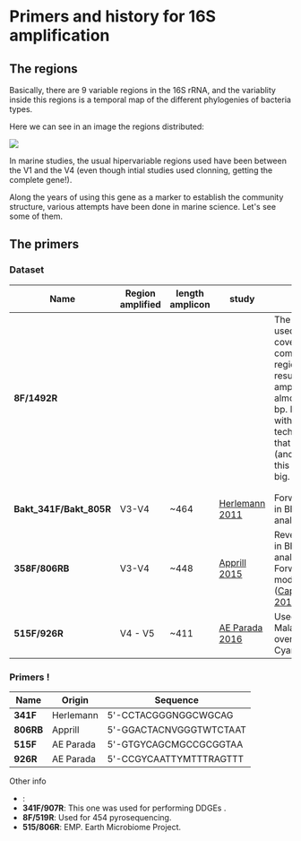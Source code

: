 # Primers and history for 16S amplification

## The regions 

Basically, there are 9 variable regions in the 16S rRNA, and the variablity inside this regions is a temporal map of the different phylogenies of bacteria types. 

Here we can see in an image the regions distributed:

![](https://image.slidesharecdn.com/ampseq-lecture-2013-131113011207-phpapp02/95/amplicon-sequencing-introduction-9-638.jpg?cb=1395905479)

In marine studies, the usual hipervariable regions used have been between the V1 and the V4 (even though intial studies used clonning, getting the complete gene!). 

Along the years of using this gene as a marker to establish the community structure, various attempts have been done in marine science. Let's see some of them. 

## The primers 

### Dataset 
| Name | Region amplified | length amplicon | study | Obvs. |
|-----|-------------------|----------------|--------|-------|
|**8F/1492R**||||The initial one, used by covering the complete region, and resulting in an amplicon of almost 1485 bp. Right now, with the technologies that we use (and Illumina) this is far too big. |
||||||
||||||
|**Bakt_341F/Bakt_805R**|V3-V4|~464|[Herlemann 2011](https://www.ncbi.nlm.nih.gov/pubmed/21472016) |Forward used in BBMO analysis.|
|**358F/806RB**|V3-V4|~448|[Apprill 2015](https://www.int-res.com/articles/ame_oa/a075p129.pdf)|Reverse used in BBMO analysis. Forward not modified ([Caporaso 2011](http://www.pnas.org/content/108/Supplement_1/4516))| 
|**515F/926R**|V4 - V5|~411|[AE Parada 2016](https://www.ncbi.nlm.nih.gov/pubmed/26271760)|Used both in Malaspina, overampli Cyanobacteria|


### Primers !


| Name |Origin  | Sequence|
|------|------|---------|
|**341F**|Herlemann|5'-CCTACGGGNGGCWGCAG|
|**806RB**|Apprill|5'-GGACTACNVGGGTWTCTAAT|
|**515F**|AE Parada|5'-GTGYCAGCMGCCGCGGTAA|
|**926R**|AE Parada|5'-CCGYCAATTYMTTTRAGTTT|

Other info
- : 
- **341F/907R**: This one was used for performing DDGEs . 
- **8F/519R**: Used for 454 pyrosequencing. 
- **515/806R**: EMP. Earth Microbiome Project. 




